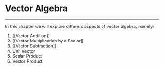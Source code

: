 # Vector Algebra
---
In this chapter we will explore different aspects of vector algebra, namely:

1. [[Vector Addition]]
2. [[Vector Multiplication by a Scalar]]
3. [[Vector Subtraction]]
4. Unit Vector
5. Scalar Product
6. Vector Product